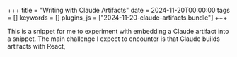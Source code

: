 +++
title = "Writing with Claude Artifacts"
date = 2024-11-20T00:00:00
tags = []
keywords = []
plugins_js = ["2024-11-20-claude-artifacts.bundle"]
+++

This is a snippet for me to experiment with embedding a Claude artifact into a snippet.
The main challenge I expect to encounter is that Claude builds artifacts with React, 

<div id="jellybean-container"></div>

